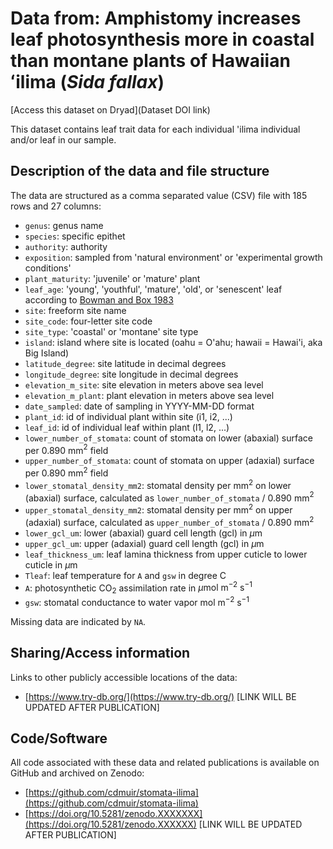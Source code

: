 # Data from: Amphistomy increases leaf photosynthesis more in coastal than montane plants of Hawaiian ʻilima (*Sida fallax*)

[Access this dataset on Dryad](Dataset DOI link)

This dataset contains leaf trait data for each individual 'ilima individual and/or leaf in our sample.

## Description of the data and file structure

The data are structured as a comma separated value (CSV) file with 185 rows and 27 columns:

* `genus`: genus name
* `species`: specific epithet
* `authority`: authority
* `exposition`: sampled from 'natural environment' or 'experimental growth conditions'
* `plant_maturity`: 'juvenile' or 'mature' plant
* `leaf_age`: 'young', 'youthful', 'mature', 'old', or 'senescent' leaf according to [Bowman and Box 1983](https://doi.org/10.1111/j.1442-9993.1983.tb01515.x)
* `site`: freeform site name
* `site_code`: four-letter site code
* `site_type`: 'coastal' or 'montane' site type
* `island`: island where site is located (oahu = O'ahu; hawaii = Hawai'i, aka Big Island)
* `latitude_degree`: site latitude in decimal degrees
* `longitude_degree`: site longitude in decimal degrees
* `elevation_m_site`: site elevation in meters above sea level
* `elevation_m_plant`: plant elevation in meters above sea level
* `date_sampled`: date of sampling in YYYY-MM-DD format
* `plant_id`: id of individual plant within site (i1, i2, ...)
* `leaf_id`: id of individual leaf within plant (l1, l2, ...)
* `lower_number_of_stomata`: count of stomata on lower (abaxial) surface per 0.890 mm$^{2}$ field
* `upper_number_of_stomata`: count of stomata on upper (adaxial) surface per 0.890 mm$^{2}$ field
* `lower_stomatal_density_mm2`: stomatal density per mm$^2$ on lower (abaxial) surface, calculated as `lower_number_of_stomata` / 0.890 mm$^{2}$
* `upper_stomatal_density_mm2`: stomatal density per mm$^2$ on upper (adaxial) surface, calculated as `upper_number_of_stomata` / 0.890 mm$^{2}$
* `lower_gcl_um`: lower (abaxial) guard cell length (gcl) in $\mu$m
* `upper_gcl_um`: upper (adaxial) guard cell length (gcl) in $\mu$m
* `leaf_thickness_um`: leaf lamina thickness from upper cuticle to lower cuticle in $\mu$m
* `Tleaf`: leaf temperature for `A` and `gsw` in degree C
* `A`: photosynthetic CO$_2$ assimilation rate in $\mu \text{mol}~\text{m}^{-2}~\text{s}^{-1}$
* `gsw`: stomatal conductance to water vapor $\text{mol}~\text{m}^{-2}~\text{s}^{-1}$

Missing data are indicated by `NA`.

## Sharing/Access information

Links to other publicly accessible locations of the data:
 - [https://www.try-db.org/](https://www.try-db.org/) [LINK WILL BE UPDATED AFTER PUBLICATION]

## Code/Software

All code associated with these data and related publications is available on GitHub and archived on Zenodo:
  - [https://github.com/cdmuir/stomata-ilima](https://github.com/cdmuir/stomata-ilima)
  - [https://doi.org/10.5281/zenodo.XXXXXXX](https://doi.org/10.5281/zenodo.XXXXXX) [LINK WILL BE UPDATED AFTER PUBLICATION]
